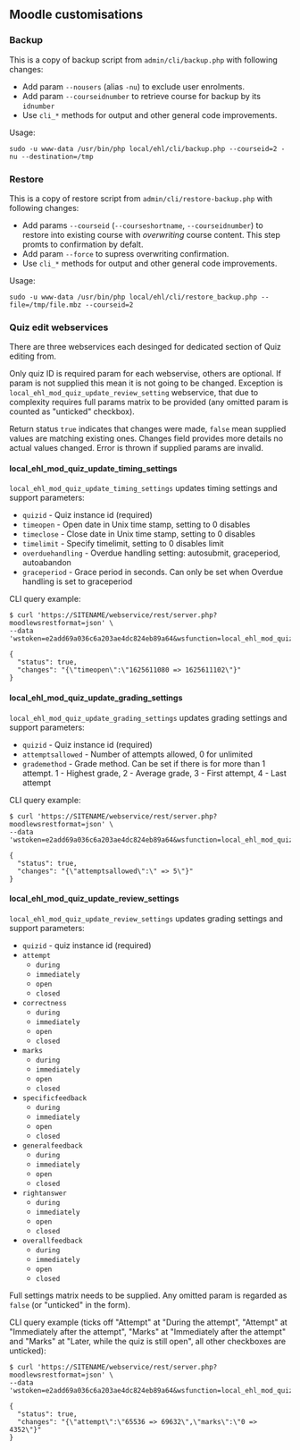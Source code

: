 ## Moodle customisations

### Backup

This is a copy of backup script from `admin/cli/backup.php` with following
changes:

* Add param `--nousers` (alias `-nu`) to exclude user enrolments.
* Add param `--courseidnumber` to retrieve course for backup by its `idnumber`
* Use `cli_*` methods for output and other general code improvements.

Usage:
```
sudo -u www-data /usr/bin/php local/ehl/cli/backup.php --courseid=2 -nu --destination=/tmp
```

### Restore

This is a copy of restore script from `admin/cli/restore-backup.php` with following
changes:

* Add params `--courseid` (`--courseshortname`, `--courseidnumber`) to restore into
  existing course with *overwriting* course content. This step promts to
  confirmation by defalt.
* Add param `--force` to supress overwriting confirmation.
* Use `cli_*` methods for output and other general code improvements.

Usage:
```
sudo -u www-data /usr/bin/php local/ehl/cli/restore_backup.php --file=/tmp/file.mbz --courseid=2
```

### Quiz edit webservices

There are three webservices each desinged for dedicated section of Quiz
editing from.

Only quiz ID is required param for each webservise, others are optional. If
param is not supplied this mean it is not going to be changed. Exception is
`local_ehl_mod_quiz_update_review_setting` webservice, that due to complexity
requires full params matrix to be provided (any omitted param is counted as
"unticked" checkbox).

Return status `true` indicates that changes were made, `false`
mean supplied values are matching existing ones. Changes field provides more
details no actual values changed. Error is thrown if supplied params are invalid.

#### local_ehl_mod_quiz_update_timing_settings

`local_ehl_mod_quiz_update_timing_settings` updates timing settings and support
parameters:

* `quizid` - Quiz instance id (required)
* `timeopen` - Open date in Unix time stamp, setting to 0 disables
* `timeclose` - Close date in Unix time stamp, setting to 0 disables
* `timelimit` - Specify timelimit, setting to 0 disables limit
* `overduehandling` - Overdue handling setting: autosubmit, graceperiod, autoabandon
* `graceperiod` - Grace period in seconds. Can only be set when Overdue handling is set to graceperiod

CLI query example:
```
$ curl 'https://SITENAME/webservice/rest/server.php?moodlewsrestformat=json' \
--data 'wstoken=e2add69a036c6a203ae4dc824eb89a64&wsfunction=local_ehl_mod_quiz_update_timing_settings&quizid=3&timeopen=1625611102'

{
  "status": true,
  "changes": "{\"timeopen\":\"1625611080 => 1625611102\"}"
}
```

#### local_ehl_mod_quiz_update_grading_settings

`local_ehl_mod_quiz_update_grading_settings` updates grading settings and support
parameters:

* `quizid` - Quiz instance id (required)
* `attemptsallowed` - Number of attempts allowed, 0 for unlimited
* `grademethod` - Grade method. Can be set if there is for more than 1 attempt. 1 - Highest grade, 2 - Average grade, 3 - First attempt, 4 - Last attempt

CLI query example:
```
$ curl 'https://SITENAME/webservice/rest/server.php?moodlewsrestformat=json' \
--data 'wstoken=e2add69a036c6a203ae4dc824eb89a64&wsfunction=local_ehl_mod_quiz_update_grading_settings&quizid=3&attemptsallowed=5'

{
  "status": true,
  "changes": "{\"attemptsallowed\":\" => 5\"}"
}
```

#### local_ehl_mod_quiz_update_review_settings

`local_ehl_mod_quiz_update_review_settings` updates grading settings and support
parameters:

* `quizid` - quiz instance id (required)
* `attempt`
  * `during`
  * `immediately`
  * `open`
  * `closed`
* `correctness`
  * `during`
  * `immediately`
  * `open`
  * `closed`
* `marks`
  * `during`
  * `immediately`
  * `open`
  * `closed`
* `specificfeedback`
  * `during`
  * `immediately`
  * `open`
  * `closed`
* `generalfeedback`
  * `during`
  * `immediately`
  * `open`
  * `closed`
* `rightanswer`
  * `during`
  * `immediately`
  * `open`
  * `closed`
* `overallfeedback`
  * `during`
  * `immediately`
  * `open`
  * `closed`

Full settings matrix needs to be supplied. Any omitted param is regarded as
`false` (or "unticked" in the form).

CLI query example (ticks off "Attempt" at "During the attempt", "Attempt" at
"Immediately after the attempt", "Marks" at "Immediately after the attempt"
and "Marks" at "Later, while the quiz is still open", all other checkboxes are
unticked):
```
$ curl 'https://SITENAME/webservice/rest/server.php?moodlewsrestformat=json' \
--data 'wstoken=e2add69a036c6a203ae4dc824eb89a64&wsfunction=local_ehl_mod_quiz_update_review_settings&quizid=3&attempt[during]=1&attempt[immediately]=1&marks[immediately]=1&marks[open]=1'

{
  "status": true,
  "changes": "{\"attempt\":\"65536 => 69632\",\"marks\":\"0 => 4352\"}"
}
```

